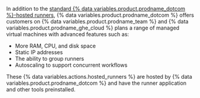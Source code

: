 In addition to the [standard {% data variables.product.prodname_dotcom %}-hosted runners](/actions/using-github-hosted-runners/about-github-hosted-runners#supported-runners-and-hardware-resources), {% data variables.product.prodname_dotcom %} offers customers on {% data variables.product.prodname_team %} and {% data variables.product.prodname_ghe_cloud %} plans a range of managed virtual machines with advanced features such as:

- More RAM, CPU, and disk space
- Static IP addresses
- The ability to group runners
- Autoscaling to support concurrent workflows

These {% data variables.actions.hosted_runners %} are hosted by {% data variables.product.prodname_dotcom %} and have the runner application and other tools preinstalled.
